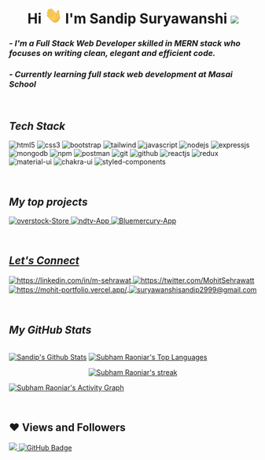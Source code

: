 <!----------------------------------- Heading Section ------------------------------------>
<h1 align="center">
    Hi
    <img src="https://raw.githubusercontent.com/ABSphreak/ABSphreak/master/gifs/Hi.gif" width="35">
    I'm Sandip Suryawanshi
    <img src="https://camo.githubusercontent.com/d3359cb00ab0b5ed8f2e1fe3fceb4fbaf3b614340f8c0db99c17b9f50b351770/68747470733a2f2f656d6f6a69732e736c61636b6d6f6a69732e636f6d2f656d6f6a69732f696d616765732f313533313834393433302f343234362f626c6f622d73756e676c61737365732e6769663f31353331383439343330" width="35">
</h1>

<!----------------------------------- About Section ------------------------------------>

<h3>
    <i>- I'm a Full Stack Web Developer skilled in MERN stack who focuses on writing clean, elegant and efficient code.</i>
</h3>

<h3>
    <i>- Currently learning full stack web development at Masai School </i>
</h3>
<br>

<!----------------------------------- Profile View Section ------------------------------------>




<!----------------------------------- Tech Stack Section ------------------------------------>

<h2><i>Tech Stack</i></h2>

<p>
    <img src="https://img.shields.io/badge/HTML5-E34F26?style=for-the-badge&logo=html5&logoColor=white" alt="html5" />
    <img src="https://img.shields.io/badge/CSS3-1572B6?style=for-the-badge&logo=css3&logoColor=white" alt="css3" />
    <img src="https://img.shields.io/badge/Bootstrap-563D7C?style=for-the-badge&logo=bootstrap&logoColor=white" alt="bootstrap" />
    <img src="https://img.shields.io/badge/Tailwind_CSS-38B2AC?style=for-the-badge&logo=tailwind-css&logoColor=white" alt="tailwind" />
    <img src="https://img.shields.io/badge/JavaScript-323330?style=for-the-badge&logo=javascript&logoColor=F7DF1E" alt="javascript" />
    <img src="https://img.shields.io/badge/Node.js-339933?style=for-the-badge&logo=nodedotjs&logoColor=white" alt="nodejs" />
    <img src="https://img.shields.io/badge/Express.js-000000?style=for-the-badge&logo=express&logoColor=white" alt="expressjs" />
    <img src="https://img.shields.io/badge/MongoDB-4EA94B?style=for-the-badge&logo=mongodb&logoColor=white" alt="mongodb" />
    <img src="https://img.shields.io/badge/npm-CB3837?style=for-the-badge&logo=npm&logoColor=white" alt="npm" />
    <img src="https://img.shields.io/badge/Postman-FF6C37?style=for-the-badge&logo=Postman&logoColor=white" alt="postman" />
    <img src="https://img.shields.io/badge/Git-f44d27?style=for-the-badge&logo=git&logoColor=white" alt="git" />
    <img src="https://img.shields.io/badge/GitHub-100000?style=for-the-badge&logo=github&logoColor=white" alt="github" />
    <img src="https://img.shields.io/badge/React-20232A?style=for-the-badge&logo=react&logoColor=61DAFB" alt="reactjs" />
    <img src="https://img.shields.io/badge/Redux-593D88?style=for-the-badge&logo=redux&logoColor=white" alt="redux" />
    <img src="https://img.shields.io/badge/Material%20UI-007FFF?style=for-the-badge&logo=mui&logoColor=white" alt="material-ui" />
    <img src="https://img.shields.io/badge/Chakra%20UI-3bc7bd?style=for-the-badge&logo=chakraui&logoColor=white" alt="chakra-ui" />
    <img src="https://img.shields.io/badge/styled--components-DB7093?style=for-the-badge&logo=styled-components&logoColor=white" alt="styled-components" />
</p>
<br>

<!----------------------------------- Project Section ------------------------------------>

<h2><i>My top projects</i></h2>

<p align="left">
    <a href="https://github.com/aakarshkumarsaksham/OverStock" target="blank">
        <img src="https://img.shields.io/static/v1?style=for-the-badge&message=overstock App&color=FD3A5C&logo=hotjar&logoColor=FFFFFF&label=" alt="overstock-Store" />
    </a>
    <a href="https://github.com/rohitkumar6324/ndtv-clone" target="blank">
        <img src="https://img.shields.io/static/v1?style=for-the-badge&message=ndtv App&color=FD3A5C&logo=hotjar&logoColor=FFFFFF&label=" alt="ndtv-App" />
    </a>
    <a href="https://github.com/Sandipgit2999/affable-scissors-7552" target="blank">
        <img src="https://img.shields.io/static/v1?style=for-the-badge&message=Bluemercury App&color=FD3A5C&logo=hotjar&logoColor=FFFFFF&label=" alt="Bluemercury-App" />
    
</p>
<br>



<h2><i>Let's Connect</i></h2>

<p align="left">
    <a href="https://www.linkedin.com/in/sandip-suryawanshi-083096235/">
        <img align="center" src="https://img.shields.io/badge/LinkedIn-0077B5?style=for-the-badge&logo=linkedin&logoColor=white" alt="https://linkedin.com/in/m-sehrawat" />
    </a>
    <a href="https://twitter.com/SandipS45908282">
        <img align="center" src="https://img.shields.io/badge/Twitter-1DA1F2?style=for-the-badge&logo=twitter&logoColor=white" alt="https://twitter.com/MohitSehrawatt" />
    </a>
    <a href="https://mypersonal-portfolio.vercel.app/">
        <img align="center" src="https://img.shields.io/badge/Portfolio-18A303?style=for-the-badge&logo=ionic&logoColor=white" alt="https://mohit-portfolio.vercel.app/" />
    </a>
    <a title="suryawanshisandip2999@gmail.com" href="mailto:suryawanshisandip2999@gmail.com">
        <img align="center" src="https://img.shields.io/badge/Gmail-D14836?style=for-the-badge&logo=gmail&logoColor=white" alt="suryawanshisandip2999@gmail.com" />
    </a>
</p>
<br>




<h2><i>My GitHub Stats</i></h2>



  <br/>
    <a href="https://github.com/Sandipgit2999/github-readme-stats"><img alt="Sandip's Github Stats" src="https://github-readme-stats.vercel.app/api?username=Sandipgit2999&show_icons=true&count_private=true&theme=react&hide_border=true&bg_color=0D1117" /></a>
  <a href="https://github.com/Sandipgit2999/github-readme-stats"><img alt="Subham Raoniar's Top Languages" src="https://github-readme-stats.vercel.app/api/top-langs/?username=Sandipgit2999&langs_count=8&count_private=true&layout=compact&theme=react&hide_border=true&bg_color=0D1117" /></a>
  <br/>




<p align="center">
    <a href="https://github.com/Sandipgit2999/github-readme-streak-stats">
        <img title="🔥 Get streak stats for your profile at git.io/streak-stats" alt="Subham Raoniar's streak" src="https://github-readme-streak-stats.herokuapp.com/?user=Sandipgit2999&theme=black-ice&hide_border=true&stroke=0000&background=060A0CD0"/>
    </a>
</p>


<a href="https://github.com/SubhamRaoniar28/github-readme-activity-graph"><img alt="Subham Raoniar's Activity Graph" src="https://activity-graph.herokuapp.com/graph?username=Sandipgit2999&bg_color=0D1117&color=5BCDEC&line=5BCDEC&point=FFFFFF&hide_border=true" /></a>

<br/>

## ❤ Views and Followers

<a href="https://github.com/Meghna-DAS/github-profile-views-counter">
    <img src="https://komarev.com/ghpvc/?username=Sandipgit2999">
</a>
<a href="https://github.com/Sandipgit2999?tab=followers"><img src="https://img.shields.io/github/followers/Sandipgit2999?label=Followers&style=social" alt="GitHub Badge"></a>



